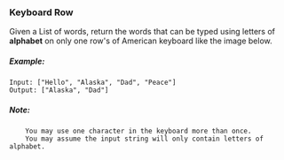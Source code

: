 ###  Keyboard Row
Given a List of words, return the words that can be typed using letters of **alphabet** on only one row's of American keyboard like the image below.

##### Example:
```
Input: ["Hello", "Alaska", "Dad", "Peace"]
Output: ["Alaska", "Dad"]
```
 

##### Note:
```
    You may use one character in the keyboard more than once.
    You may assume the input string will only contain letters of alphabet.
```